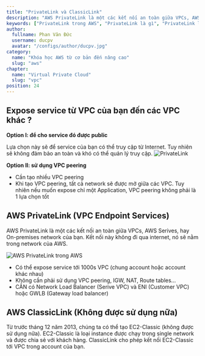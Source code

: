 ```yaml
---
title: "PrivateLink và ClassicLink"
description: "AWS PrivateLink là một các kết nối an toàn giữa VPCs, AWS Serives, hay On-premises network của bạn. Kết nối này không đi qua internet, nó sẽ nằm trong network của AWS."
keywords: ["PrivateLink trong AWS", "PrivateLink là gì", "PrivateLink la gi"]
author:
  fullname: Phan Văn Đức
  username: ducpv
  avatar: "/configs/author/ducpv.jpg"
category:
  name: "Khóa học AWS từ cơ bản đến nâng cao"
  slug: "aws"
chapter:
  name: "Virtual Private Cloud"
  slug: "vpc"
position: 24
---
```


## Expose service từ VPC của bạn đến các VPC khác ?

**Option I: để cho service đó được public**

Lựa chọn này sẽ để service của bạn có thể truy cập từ Internet. Tuy nhiên sẽ không đảm bảo an toàn và khó có thể quản lý truy cập. ![PrivateLink](https://user-images.githubusercontent.com/29729545/147399102-cb227613-1e19-448a-a263-e42a09de6015.png)

**Option II: sử dụng VPC peering**

- Cần tạo nhiều VPC peering
- Khi tạo VPC peering, tất cả network sẽ được mở giữa các VPC. Tuy nhiên nếu muốn expose chỉ một Application, VPC peering không phải là 1 lựa chọn tốt

## AWS PrivateLink (VPC Endpoint Services)

AWS PrivateLink là một các kết nối an toàn giữa VPCs, AWS Serives, hay On-premises network của bạn. Kết nối này không đi qua internet, nó sẽ nằm trong network của AWS.

![AWS PrivateLink trong AWS](https://user-images.githubusercontent.com/29729545/147399276-62b44e17-3793-433d-83b3-79a89b98b066.png)

- Có thể expose service tới 1000s VPC (chung account hoặc account khác nhau)
- Không cần phải sử dụng VPC peering, IGW, NAT, Route tables...
- CẦN có Network Load Balancer (Serive VPC) và ENI (Customer VPC) hoặc GWLB (Gateway load balancer)

## AWS ClassicLink (Không được sử dụng nữa)

Từ trước tháng 12 năm 2013, chúng ta có thể tạo EC2-Classic (không được sử dụng nữa). EC2-Classic là loại instance được chạy trong single network và được chia sẻ với khách hàng. ClassicLink cho phép kết nối EC2-Classic tới VPC trong account của bạn.
